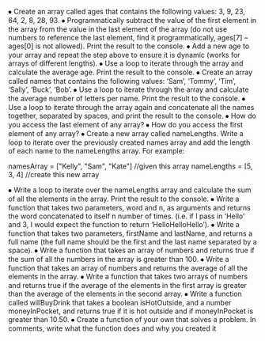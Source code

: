 ⦁	Create an array called ages that contains the following values: 3, 9, 23, 64, 2, 8, 28, 93.
⦁	Programmatically subtract the value of the first element in the array from the value in the last element of the array (do not use numbers to reference the last element, find it programmatically, ages[7] – ages[0] is not allowed). Print the result to the console.
⦁	Add a new age to your array and repeat the step above to ensure it is dynamic (works for arrays of different lengths).
⦁	Use a loop to iterate through the array and calculate the average age. Print the result to the console.
⦁	Create an array called names that contains the following values: ‘Sam’, ‘Tommy’, ‘Tim’, ‘Sally’, ‘Buck’, ‘Bob’.
⦁	Use a loop to iterate through the array and calculate the average number of letters per name. Print the result to the console.
⦁	Use a loop to iterate through the array again and concatenate all the names together, separated by spaces, and print the result to the console.
⦁	How do you access the last element of any array?
⦁	How do you access the first element of any array?
⦁	Create a new array called nameLengths. Write a loop to iterate over the previously created names array and add the length of each name to the nameLengths array.
For example:

namesArray = ["Kelly", "Sam", "Kate"] //given this array
nameLengths = [5, 3, 4] //create this new array


⦁	Write a loop to iterate over the nameLengths array and calculate the sum of all the elements in the array. Print the result to the console.
⦁	Write a function that takes two parameters, word and n, as arguments and returns the word concatenated to itself n number of times. (i.e. if I pass in ‘Hello’ and 3, I would expect the function to return ‘HelloHelloHello’).
⦁	Write a function that takes two parameters, firstName and lastName, and returns a full name (the full name should be the first and the last name separated by a space).
⦁	Write a function that takes an array of numbers and returns true if the sum of all the numbers in the array is greater than 100.
⦁	Write a function that takes an array of numbers and returns the average of all the elements in the array.
⦁	Write a function that takes two arrays of numbers and returns true if the average of the elements in the first array is greater than the average of the elements in the second array.
⦁	Write a function called willBuyDrink that takes a boolean isHotOutside, and a number moneyInPocket, and returns true if it is hot outside and if moneyInPocket is greater than 10.50.
⦁	Create a function of your own that solves a problem. In comments, write what the function does and why you created it
